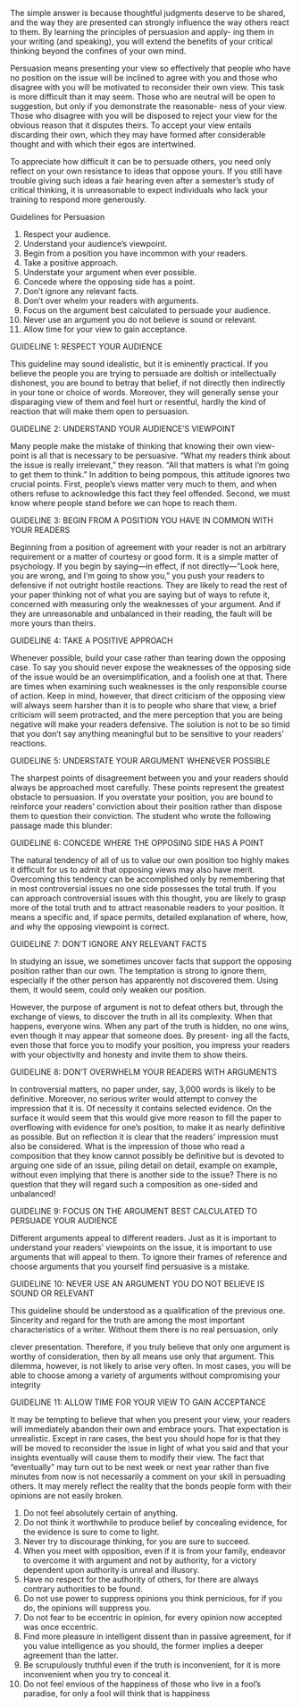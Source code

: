 

The simple answer is because thoughtful judgments deserve to be shared, and the way they are presented can strongly influence the way others react to them. By learning the principles of persuasion and apply- ing them in your writing (and speaking), you will extend the benefits of your critical thinking beyond the confines of your own mind. 

Persuasion means presenting your view so effectively that people who have no position on the issue will be inclined to agree with you and those who disagree with you will be motivated to reconsider their own view. This task is more difficult than it may seem. Those who are neutral will be open to suggestion, but only if you demonstrate the reasonable- ness of your view. Those who disagree with you will be disposed to reject your view for the obvious reason that it disputes theirs. To accept your view entails discarding their own, which they may have formed after considerable thought and with which their egos are intertwined. 

To appreciate how difficult it can be to persuade others, you need only reflect on your own resistance to ideas that oppose yours. If you still have trouble giving such ideas a fair hearing even after a semester’s study of critical thinking, it is unreasonable to expect individuals who lack your training to respond more generously.



Guidelines for Persuasion

1. Respect your audience. 
2. Understand your audience’s viewpoint. 
3. Begin from a position you have incommon with your readers. 
4. Take a positive approach. 
5. Understate your argument when ever possible. 
6. Concede where the opposing side has a point. 
7. Don’t ignore any relevant facts. 
8. Don’t over whelm your readers with arguments. 
9. Focus on the argument best calculated to persuade your audience. 
10. Never use an argument you do not believe is sound or relevant. 
11. Allow time for your view to gain acceptance. 



GUIDELINE 1: RESPECT YOUR AUDIENCE 

This guideline may sound idealistic, but it is eminently practical. If you believe the people you are trying to persuade are doltish or intellectually dishonest, you are bound to betray that belief, if not directly then indirectly in your tone or choice of words. Moreover, they will generally sense your disparaging view of them and feel hurt or resentful, hardly the kind of reaction that will make them open to persuasion. 

GUIDELINE 2: UNDERSTAND YOUR AUDIENCE’S VIEWPOINT 

Many people make the mistake of thinking that knowing their own view- point is all that is necessary to be persuasive. “What my readers think about the issue is really irrelevant,” they reason. “All that matters is what I’m going to get them to think.” In addition to being pompous, this attitude ignores two crucial points. First, people’s views matter very much to them, and when others refuse to acknowledge this fact they feel offended. Second, we must know where people stand before we can hope to reach them. 

GUIDELINE 3: BEGIN FROM A POSITION YOU HAVE IN COMMON WITH YOUR READERS 

Beginning from a position of agreement with your reader is not an arbitrary requirement or a matter of courtesy or good form. It is a simple matter of psychology. If you begin by saying—in effect, if not directly—”Look here, you are wrong, and I’m going to show you,” you push your readers to defensive if not outright hostile reactions. They are likely to read the rest of your paper thinking not of what you are saying but of ways to refute it, concerned with measuring only the weaknesses of your argument. And if they are unreasonable and unbalanced in their reading, the fault will be more yours than theirs. 

GUIDELINE 4: TAKE A POSITIVE APPROACH 

Whenever possible, build your case rather than tearing down the opposing case. To say you should never expose the weaknesses of the opposing side of the issue would be an oversimplification, and a foolish one at that. There are times when examining such weaknesses is the only responsible course of action. Keep in mind, however, that direct criticism of the opposing view will always seem harsher than it is to people who share that view, a brief criticism will seem protracted, and the mere perception that you are being negative will make your readers defensive. The solution is not to be so timid that you don’t say anything meaningful but to be sensitive to your readers’ reactions. 

GUIDELINE 5: UNDERSTATE YOUR ARGUMENT WHENEVER POSSIBLE 

The sharpest points of disagreement between you and your readers should always be approached most carefully. These points represent the greatest obstacle to persuasion. If you overstate your position, you are bound to reinforce your readers’ conviction about their position rather than dispose them to question their conviction. The student who wrote the following passage made this blunder: 

GUIDELINE 6: CONCEDE WHERE THE OPPOSING SIDE HAS A POINT 

The natural tendency of all of us to value our own position too highly makes it difficult for us to admit that opposing views may also have merit. Overcoming this tendency can be accomplished only by remembering that in most controversial issues no one side possesses the total truth. If you can approach controversial issues with this thought, you are likely to grasp more of the total truth and to attract reasonable readers to your position. It means a specific and, if space permits, detailed explanation of where, how, and why the opposing viewpoint is correct. 

GUIDELINE 7: DON’T IGNORE ANY RELEVANT FACTS 

In studying an issue, we sometimes uncover facts that support the opposing position rather than our own. The temptation is strong to ignore them, especially if the other person has apparently not discovered them. Using them, it would seem, could only weaken our position. 



However, the purpose of argument is not to defeat others but, through the exchange of views, to discover the truth in all its complexity. When that happens, everyone wins. When any part of the truth is hidden, no one wins, even though it may appear that someone does. By present- ing all the facts, even those that force you to modify your position, you impress your readers with your objectivity and honesty and invite them to show theirs. 

GUIDELINE 8: DON’T OVERWHELM YOUR READERS WITH ARGUMENTS 

In controversial matters, no paper under, say, 3,000 words is likely to be definitive. Moreover, no serious writer would attempt to convey the impression that it is. Of necessity it contains selected evidence. On the surface it would seem that this would give more reason to fill the paper to overflowing with evidence for one’s position, to make it as nearly definitive as possible. But on reflection it is clear that the readers’ impression must also be considered. What is the impression of those who read a composition that they know cannot possibly be definitive but is devoted to arguing one side of an issue, piling detail on detail, example on example, without even implying that there is another side to the issue? There is no question that they will regard such a composition as one-sided and unbalanced!

GUIDELINE 9: FOCUS ON THE ARGUMENT BEST CALCULATED TO PERSUADE YOUR AUDIENCE 

Different arguments appeal to different readers. Just as it is important to understand your readers’ viewpoints on the issue, it is important to use arguments that will appeal to them. To ignore their frames of reference and choose arguments that you yourself find persuasive is a mistake. 

GUIDELINE 10: NEVER USE AN ARGUMENT YOU DO NOT BELIEVE IS SOUND OR RELEVANT 

This guideline should be understood as a qualification of the previous one. Sincerity and regard for the truth are among the most important characteristics of a writer. Without them there is no real persuasion, only 

clever presentation. Therefore, if you truly believe that only one argument is worthy of consideration, then by all means use only that argument. This dilemma, however, is not likely to arise very often. In most cases, you will be able to choose among a variety of arguments without compromising your integrity

GUIDELINE 11: ALLOW TIME FOR YOUR VIEW TO GAIN ACCEPTANCE 

It may be tempting to believe that when you present your view, your readers will immediately abandon their own and embrace yours. That expectation is unrealistic. Except in rare cases, the best you should hope for is that they will be moved to reconsider the issue in light of what you said and that your insights eventually will cause them to modify their view. The fact that “eventually” may turn out to be next week or next year rather than five minutes from now is not necessarily a comment on your skill in persuading others. It may merely reflect the reality that the bonds people form with their opinions are not easily broken. 



1. Do not feel absolutely certain of anything.
2. Do not think it worthwhile to produce belief by concealing evidence, for the evidence is sure to come to light.
3. Never try to discourage thinking, for you are sure to succeed.
4. When you meet with opposition, even if it is from your family, endeavor to overcome it with argument and not by authority, for a victory dependent upon authority is unreal and illusory.
5. Have no respect for the authority of others, for there are always contrary authorities to be found.
6. Do not use power to suppress opinions you think pernicious, for if you do, the opinions will suppress you.
7. Do not fear to be eccentric in opinion, for every opinion now accepted was once eccentric.
8. Find more pleasure in intelligent dissent than in passive agreement, for if you value intelligence as you should, the former implies a deeper agreement than the latter.
9. Be scrupulously truthful even if the truth is inconvenient, for it is more inconvenient when you try to conceal it.
10. Do not feel envious of the happiness of those who live in a fool’s paradise, for only a fool will think that is happiness



